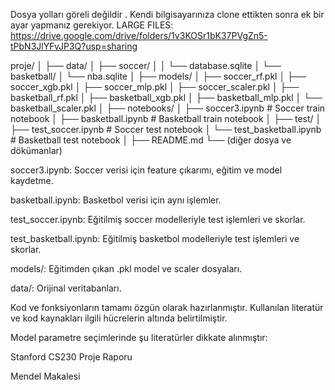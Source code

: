 Dosya yolları göreli değildir . Kendi bilgisayarınıza clone ettikten sonra ek bir ayar yapmanız gerekiyor.
LARGE FILES:
https://drive.google.com/drive/folders/1v3KOSr1bK37PVgZn5-tPbN3JlYFvJP3Q?usp=sharing


proje/
│
├── data/
│   ├── soccer/
│   │   └── database.sqlite
│   └── basketball/
│       └── nba.sqlite
│
├── models/
│   ├── soccer_rf.pkl
│   ├── soccer_xgb.pkl
│   ├── soccer_mlp.pkl
│   ├── soccer_scaler.pkl
│   ├── basketball_rf.pkl
│   ├── basketball_xgb.pkl
│   ├── basketball_mlp.pkl
│   └── basketball_scaler.pkl
│
├── notebooks/
│   ├── soccer3.ipynb              # Soccer train notebook
│   ├── basketball.ipynb           # Basketball train notebook
│
├── test/
│   ├── test_soccer.ipynb          # Soccer test notebook
│   └── test_basketball.ipynb      # Basketball test notebook
│
├── README.md
└── (diğer dosya ve dökümanlar)

soccer3.ipynb: Soccer verisi için feature çıkarımı, eğitim ve model kaydetme.

basketball.ipynb: Basketbol verisi için aynı işlemler.

test_soccer.ipynb: Eğitilmiş soccer modelleriyle test işlemleri ve skorlar.

test_basketball.ipynb: Eğitilmiş basketbol modelleriyle test işlemleri ve skorlar.

models/: Eğitimden çıkan .pkl model ve scaler dosyaları.

data/: Orijinal veritabanları.





Kod ve fonksiyonların tamamı özgün olarak hazırlanmıştır. Kullanılan literatür ve kod kaynakları ilgili hücrelerin altında belirtilmiştir.

Model parametre seçimlerinde şu literatürler dikkate alınmıştır:

Stanford CS230 Proje Raporu

Mendel Makalesi
